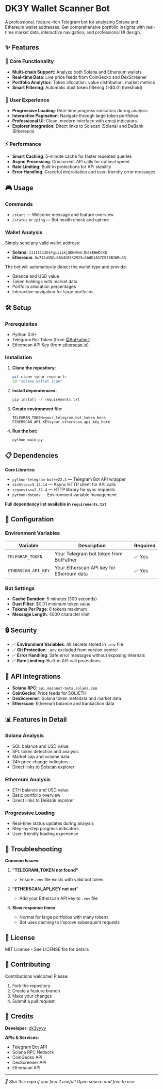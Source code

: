 # DK3Y Wallet Scanner Bot

A professional, feature-rich Telegram bot for analyzing Solana and Ethereum wallet addresses. Get comprehensive portfolio insights with real-time market data, interactive navigation, and professional UI design.

## ✨ Features

### 🚀 **Core Functionality**

- **Multi-chain Support**: Analyze both Solana and Ethereum wallets
- **Real-time Data**: Live price feeds from CoinGecko and DexScreener
- **Portfolio Analytics**: Token allocation, value distribution, market metrics
- **Smart Filtering**: Automatic dust token filtering (>$0.01 threshold)

### 💎 **User Experience**

- **Progressive Loading**: Real-time progress indicators during analysis
- **Interactive Pagination**: Navigate through large token portfolios
- **Professional UI**: Clean, modern interface with emoji indicators
- **Explorer Integration**: Direct links to Solscan (Solana) and DeBank (Ethereum)

### ⚡ **Performance**

- **Smart Caching**: 5-minute cache for faster repeated queries
- **Async Processing**: Concurrent API calls for optimal speed  
- **Rate Limiting**: Built-in protections for API stability
- **Error Handling**: Graceful degradation and user-friendly error messages

## 🎮 Usage

### **Commands**

- `/start` — Welcome message and feature overview
- `/status` or `/ping` — Bot health check and uptime

### **Wallet Analysis**

Simply send any valid wallet address:

- **Solana**: `11111112D4FgiiiikjQKNNh4rJN4rENWDCK8`  
- **Ethereum**: `0x742d35Cc6634C0532925a3b8D4037C973B26Ed33`

The bot will automatically detect the wallet type and provide:

- Balance and USD value
- Token holdings with market data
- Portfolio allocation percentages  
- Interactive navigation for large portfolios

## 🛠️ Setup

### **Prerequisites**

- Python 3.8+
- Telegram Bot Token (from [@BotFather](https://t.me/botfather))
- Etherscan API Key (from [etherscan.io](https://etherscan.io/apis))

### **Installation**

1. **Clone the repository:**

   ```sh
   git clone <your-repo-url>
   cd "solana wallet scan"
   ```

2. **Install dependencies:**

   ```sh
   pip install -r requirements.txt
   ```

3. **Create environment file:**

   ```env
   TELEGRAM_TOKEN=your_telegram_bot_token_here
   ETHERSCAN_API_KEY=your_etherscan_api_key_here
   ```

4. **Run the bot:**

   ```sh
   python main.py
   ```

## 📋 Dependencies

**Core Libraries:**

- `python-telegram-bot==22.3` — Telegram Bot API wrapper
- `aiohttp==3.12.14` — Async HTTP client for API calls
- `requests==2.32.4` — HTTP library for sync requests  
- `python-dotenv` — Environment variable management

**Full dependency list available in `requirements.txt`**

## 🔧 Configuration

### **Environment Variables**

| Variable | Description | Required |
|----------|-------------|----------|
| `TELEGRAM_TOKEN` | Your Telegram bot token from BotFather | ✅ Yes |
| `ETHERSCAN_API_KEY` | Your Etherscan API key for Ethereum data | ✅ Yes |

### **Bot Settings**

- **Cache Duration**: 5 minutes (300 seconds)
- **Dust Filter**: $0.01 minimum token value
- **Tokens Per Page**: 6 tokens maximum
- **Message Length**: 4000 character limit

## 🔒 Security

- ✅ **Environment Variables**: All secrets stored in `.env` file
- ✅ **Git Protection**: `.env` excluded from version control  
- ✅ **Error Handling**: Safe error messages without exposing internals
- ✅ **Rate Limiting**: Built-in API call protections

## 🚀 API Integrations

- **Solana RPC**: `api.mainnet-beta.solana.com`
- **CoinGecko**: Price feeds for SOL/ETH
- **DexScreener**: Solana token metadata and market data
- **Etherscan**: Ethereum balance and transaction data

## 📊 Features in Detail

### **Solana Analysis**

- SOL balance and USD value
- SPL token detection and analysis  
- Market cap and volume data
- 24h price change indicators
- Direct links to Solscan explorer

### **Ethereum Analysis**

- ETH balance and USD value
- Basic portfolio overview
- Direct links to DeBank explorer

### **Progressive Loading**

- Real-time status updates during analysis
- Step-by-step progress indicators
- User-friendly loading experience

## 🐛 Troubleshooting

**Common Issues:**

1. **"TELEGRAM_TOKEN not found"**
   - Ensure `.env` file exists with valid bot token

2. **"ETHERSCAN_API_KEY not set"**
   - Add your Etherscan API key to `.env` file

3. **Slow response times**
   - Normal for large portfolios with many tokens
   - Bot uses caching to improve subsequent requests

## 📄 License

MIT License - See LICENSE file for details

## 👥 Contributing

Contributions welcome! Please:

1. Fork the repository
2. Create a feature branch
3. Make your changes
4. Submit a pull request

## 🙏 Credits

**Developer:** [dk3yyyy](https://github.com/dk3yyyy)

**APIs & Services:**

- Telegram Bot API
- Solana RPC Network  
- CoinGecko API
- DexScreener API
- Etherscan API

---

*🌟 Star this repo if you find it useful! Open source and free to use.*
